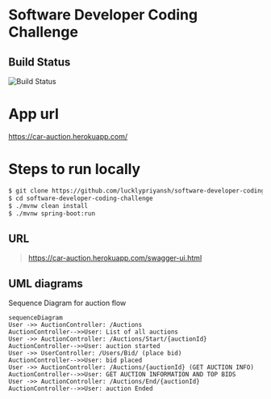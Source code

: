 
# Software Developer Coding Challenge

## Build Status
![Build Status](https://travis-ci.com/lucklypriyansh/software-developer-coding-challenge.svg?branch=master)

  

  

# App url

https://car-auction.herokuapp.com/

# Steps to run locally

```sh
$ git clone https://github.com/lucklypriyansh/software-developer-coding-challenge.git
$ cd software-developer-coding-challenge
$ ./mvnw clean install
$ ./mvnw spring-boot:run
```

## URL
> https://car-auction.herokuapp.com/swagger-ui.html



## UML diagrams

Sequence Diagram for auction flow

```mermaid
sequenceDiagram
User ->> AuctionController: /Auctions
AuctionController-->>User: List of all auctions
User ->> AuctionController: /Auctions/Start/{auctionId}
AuctionController-->>User: auction started 
User ->> UserController: /Users/Bid/ (place bid)
AuctionController-->>User: bid placed 
User ->> AuctionController: /Auctions/{auctionId} (GET AUCTION INFO)
AuctionController-->>User: GET AUCTION INFORMATION AND TOP BIDS
User ->> AuctionController: /Auctions/End/{auctionId}
AuctionController-->>User: auction Ended 

```
